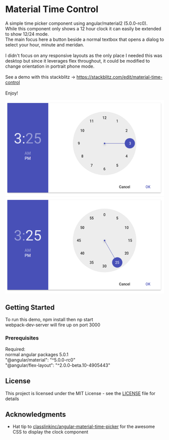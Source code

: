 # Material Time Control

A simple time picker component using angular/material2 (5.0.0-rc0).<br/>
While this component only shows a 12 hour clock it can easily be extended to show 12/24 mode.<br/>
The main focus here a button beside a normal textbox that opens a dialog to select your hour, minute and meridan.
<br/><br/>
I didn't focus on any responsive layouts as the only place I needed this was desktop but since it leverages flex throughout, it could be modified to change orientation in portrait phone mode.
<br/><br/>
See a demo with this stackblitz -> https://stackblitz.com/edit/material-time-control
<br/><br/>
Enjoy!

![Dialog Hours](./demo/assets/OpenDialog_Hours.png?raw=true)
![Dialog Minutes](./demo/assets/OpenDialog_Minutes.png?raw=true)


## Getting Started

To run this demo, npm install then np start<br/>
webpack-dev-server will fire up on port 3000

### Prerequisites

Required:<br/>
normal angular packages 5.0.1<br/>
"@angular/material": "^5.0.0-rc0"<br/>
"@angular/flex-layout": "^2.0.0-beta.10-4905443"


## License

This project is licensed under the MIT License - see the [LICENSE](LICENSE) file for details

## Acknowledgments

* Hat tip to <a href="https://github.com/classlinkinc/angular-material-time-picker">classlinkinc/angular-material-time-picker</a>
for the awesome CSS to display the clock component

